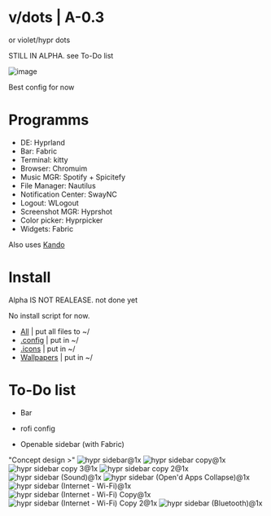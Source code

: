 # v/dots | A-0.3
or violet/hypr dots

STILL IN ALPHA. see To-Do list

![image](https://github.com/user-attachments/assets/dfc096c0-5ad3-4068-8c8d-8f78da19c17c)


Best config for now

# Programms
+ DE: Hyprland
+ Bar: Fabric
+ Terminal: kitty
+ Browser: Chromuim
+ Music MGR: Spotify + Spicitefy
+ File Manager: Nautilus
+ Notification Center: SwayNC
+ Logout: WLogout
+ Screenshot MGR: Hyprshot
+ Color picker: Hyprpicker
+ Widgets: Fabric

Also uses [Kando](https://github.com/kando-menu/kando)

# Install
Alpha IS NOT REALEASE. not done yet

No install script for now.

+ [All](https://github.com/r0l1ka/rolika-hypr-dots/releases/download/Alpha/v.dots.zip) | put all files to ~/
+ [.config](https://github.com/r0l1ka/rolika-hypr-dots/releases/download/Alpha/v.dots.-.config.zip)    | put in ~/
+ [.icons](https://github.com/r0l1ka/rolika-hypr-dots/releases/download/Alpha/v.dots.-.icons.zip)     | put in ~/
+ [Wallpapers](https://github.com/r0l1ka/rolika-hypr-dots/releases/download/Alpha/v.dots.-.wallpapers.zip) | put in ~/

# To-Do list
+ Bar
+ rofi config

+ Openable sidebar (with Fabric)

"Concept design >"
![hypr sidebar@1x](https://github.com/user-attachments/assets/d07c71be-6208-402d-af71-2c11c6e7fff4)
![hypr sidebar copy@1x](https://github.com/user-attachments/assets/83e94841-9f5a-4d37-81e9-800be20ab65a)
![hypr sidebar copy 3@1x](https://github.com/user-attachments/assets/641531ce-72b5-4c68-8097-d0a113cf723c)
![hypr sidebar copy 2@1x](https://github.com/user-attachments/assets/58f1ddc0-51e1-400b-878d-fcb8e8391e7d)
![hypr sidebar (Sound)@1x](https://github.com/user-attachments/assets/4ebcb41c-55d7-4db5-a3e7-9f3a0d0f83b0)
![hypr sidebar (Open'd Apps Collapse)@1x](https://github.com/user-attachments/assets/98c0b622-d682-4333-bebf-d9be5afa064e)
![hypr sidebar (Internet - Wi-Fi)@1x](https://github.com/user-attachments/assets/f2d259f3-12d7-4aa0-88df-dcb62acd2ef4)
![hypr sidebar (Internet - Wi-Fi) Copy@1x](https://github.com/user-attachments/assets/0e25b389-b25c-4931-b266-f5533381828c)
![hypr sidebar (Internet - Wi-Fi) Copy 2@1x](https://github.com/user-attachments/assets/6d94e103-3c93-42ff-a593-8fa52bc7c0eb)
![hypr sidebar (Bluetooth)@1x](https://github.com/user-attachments/assets/7a0faa64-34f4-4403-aa63-b8b2ae1718a0)

